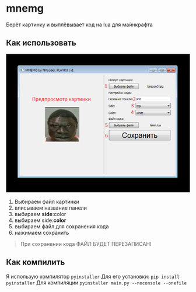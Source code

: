 # mnemg
Берёт картинку и выплёвывает код на lua для майнкрафта

## Как использовать
![image](https://github.com/NVcoder24/mnemg/blob/resources/Screenshot_82.png)
1. Выбираем файл картинки
2. вписываем название панели
3. выбираем **side**:color
4. выбираем side:**color**
5. выбираем файл для сохранения кода
6. нажимаем сохранить

> При сохранении кода ФАЙЛ БУДЕТ ПЕРЕЗАПИСАН!

## Как компилить
Я использую компилятор ```pyinstaller```
Для его установки: ```pip install pyinstaller```
Для компиляции ```pyinstaller main.py --noconsole --onefile```
